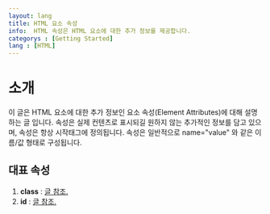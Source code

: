 ```yaml
---
layout: lang
title: HTML 요소 속성
info:  HTML 속성은 HTML 요소에 대한 추가 정보를 제공합니다.
categorys : [Getting Started]
lang : [HTML]
---
```


# 소개
이 글은 HTML 요소에 대한 추가 정보인 요소 속성(Element Attributes)에 대해 설명하는 글 입니다.
속성은 실제 컨텐츠로 표시되길 원하지 않는 추가적인 정보를 담고 있으며, 속성은 항상 시작태그에 정의됩니다.
속성은 일반적으로 name="value" 와 같은 이름/값 형태로 구성됩니다.

## 대표 속성
1. **class** : [글 참조.](https://developer.wade.pw/html/class)
2. **id** : [글 참조.](https://developer.wade.pw/html/id)
